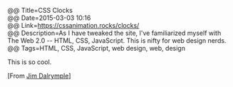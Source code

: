 @@ Title=CSS Clocks  
@@ Date=2015-03-03 10:16  
@@ Link=https://cssanimation.rocks/clocks/  
@@ Description=As I have tweaked the site, I've familiarized myself with The Web 2.0 -- HTML, CSS, JavaScript. This is nifty for web design nerds.  
@@ Tags=HTML, CSS, JavaScript, web design, web, design  

This is so cool.

[From [Jim Dalrymple][loopinsight]]

[loopinsight]: http://www.loopinsight.com/2015/03/03/css-clocks/